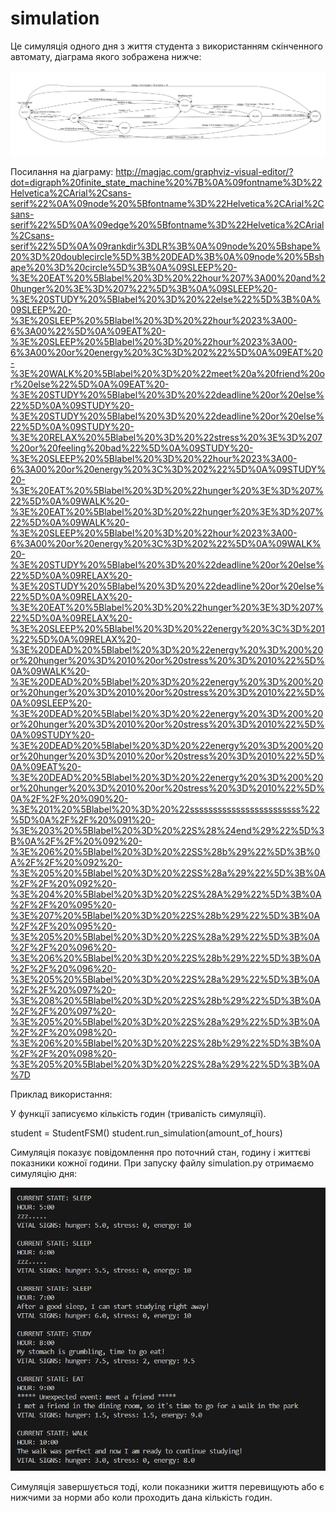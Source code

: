 # simulation

Це симуляція одного дня з життя студента з використанням скінченного автомату,
діаграма якого зображена нижче:

![Структура проекту](diagram.png)

Посилання на діаграму: http://magjac.com/graphviz-visual-editor/?dot=digraph%20finite_state_machine%20%7B%0A%09fontname%3D%22Helvetica%2CArial%2Csans-serif%22%0A%09node%20%5Bfontname%3D%22Helvetica%2CArial%2Csans-serif%22%5D%0A%09edge%20%5Bfontname%3D%22Helvetica%2CArial%2Csans-serif%22%5D%0A%09rankdir%3DLR%3B%0A%09node%20%5Bshape%20%3D%20doublecircle%5D%3B%20DEAD%3B%0A%09node%20%5Bshape%20%3D%20circle%5D%3B%0A%09SLEEP%20-%3E%20EAT%20%5Blabel%20%3D%20%22hour%207%3A00%20and%20hunger%20%3E%3D%207%22%5D%3B%0A%09SLEEP%20-%3E%20STUDY%20%5Blabel%20%3D%20%22else%22%5D%3B%0A%09SLEEP%20-%3E%20SLEEP%20%5Blabel%20%3D%20%22hour%2023%3A00-6%3A00%22%5D%0A%09EAT%20-%3E%20SLEEP%20%5Blabel%20%3D%20%22hour%2023%3A00-6%3A00%20or%20energy%20%3C%3D%202%22%5D%0A%09EAT%20-%3E%20WALK%20%5Blabel%20%3D%20%22meet%20a%20friend%20or%20else%22%5D%0A%09EAT%20-%3E%20STUDY%20%5Blabel%20%3D%20%22deadline%20or%20else%22%5D%0A%09STUDY%20-%3E%20STUDY%20%5Blabel%20%3D%20%22deadline%20or%20else%22%5D%0A%09STUDY%20-%3E%20RELAX%20%5Blabel%20%3D%20%22stress%20%3E%3D%207%20or%20feeling%20bad%22%5D%0A%09STUDY%20-%3E%20SLEEP%20%5Blabel%20%3D%20%22hour%2023%3A00-6%3A00%20or%20energy%20%3C%3D%202%22%5D%0A%09STUDY%20-%3E%20EAT%20%5Blabel%20%3D%20%22hunger%20%3E%3D%207%22%5D%0A%09WALK%20-%3E%20EAT%20%5Blabel%20%3D%20%22hunger%20%3E%3D%207%22%5D%0A%09WALK%20-%3E%20SLEEP%20%5Blabel%20%3D%20%22hour%2023%3A00-6%3A00%20or%20energy%20%3C%3D%202%22%5D%0A%09WALK%20-%3E%20STUDY%20%5Blabel%20%3D%20%22deadline%20or%20else%22%5D%0A%09RELAX%20-%3E%20STUDY%20%5Blabel%20%3D%20%22deadline%20or%20else%22%5D%0A%09RELAX%20-%3E%20EAT%20%5Blabel%20%3D%20%22hunger%20%3E%3D%207%22%5D%0A%09RELAX%20-%3E%20SLEEP%20%5Blabel%20%3D%20%22energy%20%3C%3D%201%22%5D%0A%09RELAX%20-%3E%20DEAD%20%5Blabel%20%3D%20%22energy%20%3D%200%20or%20hunger%20%3D%2010%20or%20stress%20%3D%2010%22%5D%0A%09WALK%20-%3E%20DEAD%20%5Blabel%20%3D%20%22energy%20%3D%200%20or%20hunger%20%3D%2010%20or%20stress%20%3D%2010%22%5D%0A%09SLEEP%20-%3E%20DEAD%20%5Blabel%20%3D%20%22energy%20%3D%200%20or%20hunger%20%3D%2010%20or%20stress%20%3D%2010%22%5D%0A%09STUDY%20-%3E%20DEAD%20%5Blabel%20%3D%20%22energy%20%3D%200%20or%20hunger%20%3D%2010%20or%20stress%20%3D%2010%22%5D%0A%09EAT%20-%3E%20DEAD%20%5Blabel%20%3D%20%22energy%20%3D%200%20or%20hunger%20%3D%2010%20or%20stress%20%3D%2010%22%5D%0A%2F%2F%20%090%20-%3E%201%20%5Blabel%20%3D%20%22ssssssssssssssssssssssss%22%5D%0A%2F%2F%20%091%20-%3E%203%20%5Blabel%20%3D%20%22S%28%24end%29%22%5D%3B%0A%2F%2F%20%092%20-%3E%206%20%5Blabel%20%3D%20%22SS%28b%29%22%5D%3B%0A%2F%2F%20%092%20-%3E%205%20%5Blabel%20%3D%20%22SS%28a%29%22%5D%3B%0A%2F%2F%20%092%20-%3E%204%20%5Blabel%20%3D%20%22S%28A%29%22%5D%3B%0A%2F%2F%20%095%20-%3E%207%20%5Blabel%20%3D%20%22S%28b%29%22%5D%3B%0A%2F%2F%20%095%20-%3E%205%20%5Blabel%20%3D%20%22S%28a%29%22%5D%3B%0A%2F%2F%20%096%20-%3E%206%20%5Blabel%20%3D%20%22S%28b%29%22%5D%3B%0A%2F%2F%20%096%20-%3E%205%20%5Blabel%20%3D%20%22S%28a%29%22%5D%3B%0A%2F%2F%20%097%20-%3E%208%20%5Blabel%20%3D%20%22S%28b%29%22%5D%3B%0A%2F%2F%20%097%20-%3E%205%20%5Blabel%20%3D%20%22S%28a%29%22%5D%3B%0A%2F%2F%20%098%20-%3E%206%20%5Blabel%20%3D%20%22S%28b%29%22%5D%3B%0A%2F%2F%20%098%20-%3E%205%20%5Blabel%20%3D%20%22S%28a%29%22%5D%3B%0A%7D

Приклад використання:

У функції записуємо кількість годин (тривалість симуляції).

student = StudentFSM()
student.run_simulation(amount_of_hours)

Симуляція показує повідомлення про поточний стан, годину і життєві показники кожної години. При запуску файлу simulation.py отримаємо симуляцію дня:

![example of usage](image.png)

Симуляція завершується тоді, коли показники життя перевищують або є нижчими за норми або коли проходить дана кількість годин.
